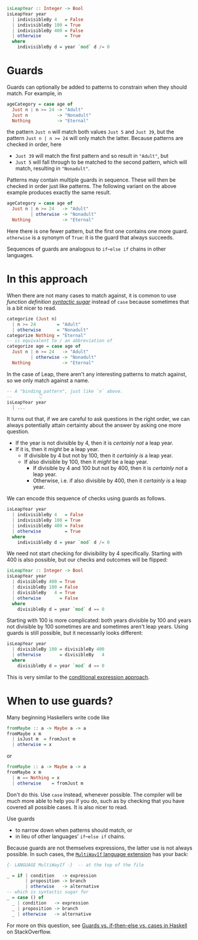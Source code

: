 ```haskell
isLeapYear :: Integer -> Bool
isLeapYear year
  | indivisibleBy 4   = False
  | indivisibleBy 100 = True
  | indivisibleBy 400 = False
  | otherwise         = True
  where
    indivisibleBy d = year `mod` d /= 0
```

# Guards

Guards can optionally be added to patterns to constrain when they should match.
For example, in

```haskell
ageCategory = case age of
  Just n | n >= 24 -> "Adult"
  Just n           -> "Nonadult"
  Nothing          -> "Eternal"
```

the pattern `Just n` will match both values `Just 5` and `Just 39`, but the pattern `Just n | n >= 24` will only match the latter.
Because patterns are checked in order, here

- `Just 39` will match the first pattern and so result in `"Adult"`, but
- `Just 5` will fall through to be matched to the second pattern, which will match, resulting in `"Nonadult"`.

Patterns may contain multiple guards in sequence.
These will then be checked in order just like patterns.
The following variant on the above example produces exactly the same result.

```haskell
ageCategory = case age of
  Just n | n >= 24   -> "Adult"
         | otherwise -> "Nonadult"
  Nothing            -> "Eternal"
```

Here there is one fewer pattern, but the first one contains one more guard.
`otherwise` is a synonym of `True`: it is the guard that always succeeds.

Sequences of guards are analogous to `if`&ndash;`else if` chains in other languages.


# In this approach

When there are not many cases to match against, it is common to use _function definition [syntactic sugar][wikipedia-syntactic-sugar]_ instead of `case` because sometimes that is a bit nicer to read.

```haskell
categorize (Just n)
  | n >= 24        = "Adult"
  | otherwise      = "Nonadult"
categorize Nothing = "Eternal"
-- is equivalent to / an abbreviation of
categorize age = case age of
  Just n | n >= 24   -> "Adult"
         | otherwise -> "Nonadult"
  Nothing            -> "Eternal"
```

In the case of Leap, there aren't any interesting patterns to match against, so we only match against a name.

```haskell
-- A "binding pattern", just like `n` above.
--          👇
isLeapYear year
  | ...
```

It turns out that, if we are careful to ask questions in the right order, we can always potentially attain certainty about the answer by asking one more question.

- If the year is not divisible by 4, then it is _certainly not_ a leap year.
- If it is, then it _might_ be a leap year.
  - If divisible by 4 but not by 100, then it _certainly is_ a leap year.
  - If also divisible by 100, then it _might_ be a leap year.
    - If divisible by 4 and 100 but not by 400, then it is _certainly not_ a leap year.
    - Otherwise, i.e. if also divisible by 400, then it _certainly is_ a leap year.

We can encode this sequence of checks using guards as follows.

```haskell
isLeapYear year
  | indivisibleBy 4   = False
  | indivisibleBy 100 = True
  | indivisibleBy 400 = False
  | otherwise         = True
  where
    indivisibleBy d = year `mod` d /= 0
```

We need not start checking for divisibility by 4 specifically.
Starting with 400 is also possible, but our checks and outcomes will be flipped:

```haskell
isLeapYear :: Integer -> Bool
isLeapYear year
  | divisibleBy 400 = True
  | divisibleBy 100 = False
  | divisibleBy   4 = True
  | otherwise       = False
  where
    divisibleBy d = year `mod` d == 0
```

Starting with 100 is more complicated: both years divisible by 100 and years not divisible by 100 sometimes are and sometimes aren't leap years.
Using guards is still possible, but it necessarily looks different:

```haskell
isLeapYear year
  | divisibleBy 100 = divisibleBy 400
  | otherwise       = divisibleBy   4
  where
    divisibleBy d = year `mod` d == 0
```

This is very similar to the [conditional expression approach][conditional-expression].



# When to use guards?

Many beginning Haskellers write code like

```haskell
fromMaybe :: a -> Maybe a -> a
fromMaybe x m
  | isJust m  = fromJust m
  | otherwise = x
```

or

```haskell
fromMaybe :: a -> Maybe a -> a
fromMaybe x m
  | m == Nothing = x
  | otherwise    = fromJust m
```

Don't do this.
Use `case` instead, whenever possible.
The compiler will be much more able to help you if you do, such as by checking that you have covered all possible cases.
It is also nicer to read.

Use guards

- to narrow down when patterns should match, or
- in lieu of other languages' `if`&ndash;`else if` chains.

Because guards are not themselves expressions, the latter use is not always possible.
In such cases, the [`MultiWayIf` language extension][multiwayif-extension] has your back:

```haskell
{- LANGUAGE MultiWayIf -}  -- at the top of the file

_ = if | condition   -> expression
       | proposition -> branch
       | otherwise   -> alternative
-- which is syntactic sugar for
_ = case () of
  _ | condition   -> expression
  _ | proposition -> branch
  _ | otherwise   -> alternative
```

For more on this question, see [Guards vs. if-then-else vs. cases in Haskell][so-guards-if-cases] on StackOverflow.


[conditional-expression]:
    https://exercism.org/tracks/haskell/exercises/leap/approaches/conditional-expression
    "Approach: a conditional expression"


[multiwayif-extension]:
    https://downloads.haskell.org/ghc/latest/docs/users_guide/exts/multiway_if.html
    "GHC Users Guide: Multi-way if-expressions"
[so-guards-if-cases]:
    https://stackoverflow.com/questions/9345589/
    "StackOverflow: Guards vs. if-then-else vs. cases in Haskell"
[wikipedia-syntactic-sugar]:
    https://en.wikipedia.org/wiki/Syntactic_sugar
    "Wikipedia: Syntactic sugar"
